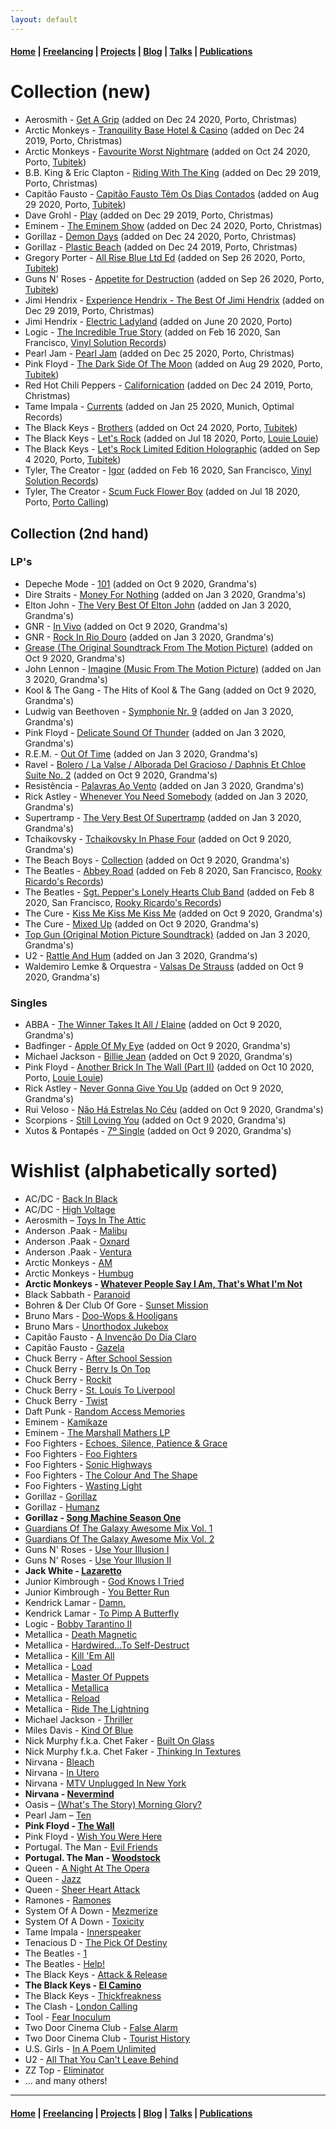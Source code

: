 ```yaml
---
layout: default
---
```


#### [Home](/) | [Freelancing](/freelancing) |  [Projects](/projects) | [Blog](/blog) | [Talks](/talks) | [Publications](/publications)

# Collection (new)

* Aerosmith - [Get A Grip](https://www.discogs.com/Aerosmith-Get-A-Grip/master/37273) (added on Dec 24 2020, Porto, Christmas)
* Arctic Monkeys - [Tranquility Base Hotel & Casino](https://www.discogs.com/Arctic-Monkeys-Tranquility-Base-Hotel-Casino/release/11975894) (added on Dec 24 2019, Porto, Christmas)
* Arctic Monkeys - [Favourite Worst Nightmare](https://www.discogs.com/Arctic-Monkeys-Favourite-Worst-Nightmare/master/69774) (added on Oct 24 2020, Porto, [Tubitek](https://goo.gl/maps/NDAsdpae4gkNGo978))
* B.B. King & Eric Clapton - [Riding With The King](https://www.discogs.com/BB-King-Eric-Clapton-Riding-With-The-King/master/85205) (added on Dec 29 2019, Porto, Christmas)
* Capitão Fausto - [Capitão Fausto Têm Os Dias Contados](https://www.discogs.com/Capit%C3%A3o-Fausto-Capit%C3%A3o-Fausto-T%C3%AAm-Os-Dias-Contados/master/1046570) (added on Aug 29 2020, Porto, [Tubitek](https://goo.gl/maps/NDAsdpae4gkNGo978))
* Dave Grohl - [Play](https://www.discogs.com/Dave-Grohl-Play/master/1415493) (added on Dec 29 2019, Porto, Christmas)
* Eminem - [The Eminem Show](https://www.discogs.com/Eminem-The-Eminem-Show/master/12344) (added on Dec 24 2020, Porto, Christmas)
* Gorillaz - [Demon Days](https://www.discogs.com/Gorillaz-Demon-Days/master/58002) (added on Dec 24 2020, Porto, Christmas)
* Gorillaz - [Plastic Beach](https://www.discogs.com/Gorillaz-Plastic-Beach/master/231219) (added on Dec 24 2019, Porto, Christmas)
* Gregory Porter - [All Rise Blue Ltd Ed](https://www.discogs.com/Gregory-Porter-All-Rise/release/15826596) (added on Sep 26 2020, Porto, [Tubitek](https://goo.gl/maps/NDAsdpae4gkNGo978))
* Guns N' Roses - [Appetite for Destruction](https://www.discogs.com/Guns-N-Roses-Appetite-For-Destruction/master/9467) (added on Sep 26 2020, Porto, [Tubitek](https://goo.gl/maps/NDAsdpae4gkNGo978))
* Jimi Hendrix - [Experience Hendrix - The Best Of Jimi Hendrix](https://www.discogs.com/Jimi-Hendrix-Experience-Hendrix-The-Best-Of-Jimi-Hendrix/master/75394) (added on Dec 29 2019, Porto, Christmas)
* Jimi Hendrix - [Electric Ladyland](https://www.discogs.com/The-Jimi-Hendrix-Experience-Electric-Ladyland/release/399579) (added on June 20 2020, Porto)
* Logic - [The Incredible True Story](https://www.discogs.com/Logic-The-Incredible-True-Story/master/965423) (added on Feb 16 2020, San Francisco, [Vinyl Solution Records](https://goo.gl/maps/wBKuwLo4mYhGpHDf7))
* Pearl Jam - [Pearl Jam](https://www.discogs.com/Pearl-Jam-Pearl-Jam/master/90786) (added on Dec 25 2020, Porto, Christmas)
* Pink Floyd - [The Dark Side Of The Moon](https://www.discogs.com/Pink-Floyd-The-Dark-Side-Of-The-Moon/master/10362) (added on Aug 29 2020, Porto, [Tubitek](https://goo.gl/maps/NDAsdpae4gkNGo978))
* Red Hot Chili Peppers - [Californication](https://www.discogs.com/Red-Hot-Chili-Peppers-Californication/master/42546) (added on Dec 24 2019, Porto, Christmas)
* Tame Impala - [Currents](https://www.discogs.com/Tame-Impala-Currents/master/861083) (added on Jan 25 2020, Munich, Optimal Records)
* The Black Keys - [Brothers](https://www.discogs.com/The-Black-Keys-Brothers/master/248620) (added on Oct 24 2020, Porto, [Tubitek](https://goo.gl/maps/NDAsdpae4gkNGo978))
* The Black Keys - [Let's Rock](https://www.discogs.com/The-Black-Keys-Lets-Rock/master/1569381) (added on Jul 18 2020, Porto, [Louie Louie](https://goo.gl/maps/AH2ghHEg5LW4b7DA8))
* The Black Keys - [Let's Rock Limited Edition Holographic](https://www.discogs.com/The-Black-Keys-Lets-Rock/release/15834967) (added on Sep 4 2020, Porto, [Tubitek](https://goo.gl/maps/NDAsdpae4gkNGo978))
* Tyler, The Creator - [Igor](https://www.discogs.com/TylerCreator-Igor/master/1591877) (added on Feb 16 2020, San Francisco, [Vinyl Solution Records](https://goo.gl/maps/wBKuwLo4mYhGpHDf7))
* Tyler, The Creator - [Scum Fuck Flower Boy](https://www.discogs.com/TylerCreator-Scum-Fuck-Flower-Boy/master/1212609) (added on Jul 18 2020, Porto, [Porto Calling](https://g.page/portocalling?share))

## Collection (2nd hand)

### LP's

* Depeche Mode - [101](https://www.discogs.com/Depeche-Mode-101/master/2658) (added on Oct 9 2020, Grandma's)
* Dire Straits - [Money For Nothing](https://www.discogs.com/Dire-Straits-Money-For-Nothing/master/23822) (added on Jan 3 2020, Grandma's)
* Elton John - [The Very Best Of Elton John](https://www.discogs.com/Elton-John-The-Very-Best-Of-Elton-John/master/97842) (added on Jan 3 2020, Grandma's)
* GNR - [In Vivo](https://www.discogs.com/GNR-In-Vivo/master/20382) (added on Oct 9 2020, Grandma's)
* GNR - [Rock In Rio Douro](https://www.discogs.com/GNR-Rock-In-Rio-Douro/master/202085) (added on Jan 3 2020, Grandma's)
* [Grease (The Original Soundtrack From The Motion Picture)](https://www.discogs.com/Various-Grease-The-Original-Soundtrack-From-The-Motion-Picture/master/97901) (added on Oct 9 2020, Grandma's)
* John Lennon - [Imagine (Music From The Motion Picture)](https://www.discogs.com/John-Lennon-Imagine-John-Lennon-Music-From-The-Motion-Picture/master/73048) (added on Jan 3 2020, Grandma's)
* Kool & The Gang - The Hits of Kool & The Gang (added on Oct 9 2020, Grandma's)
* Ludwig van Beethoven - [Symphonie Nr. 9](https://www.discogs.com/Ludwig-van-Beethoven-Herbert-von-Karajan-Berliner-Philharmoniker-Anna-Tomowa-Sintow-Agnes-Baltsa-Pet/master/280617) (added on Jan 3 2020, Grandma's)
* Pink Floyd - [Delicate Sound Of Thunder](https://www.discogs.com/Pink-Floyd-Delicate-Sound-Of-Thunder/master/406702) (added on Jan 3 2020, Grandma's)
* R.E.M. - [Out Of Time](https://www.discogs.com/REM-Out-Of-Time/master/44148) (added on Jan 3 2020, Grandma's)
* Ravel - [Bolero / La Valse / Alborada Del Gracioso / Daphnis Et Chloe Suite No. 2](https://www.discogs.com/Ravel-Bernstein-conducting-the-New-York-Philharmonic-and-the-Orchestre-National-De-France-Bolero-La-/master/286322) (added on Oct 9 2020, Grandma's)
* Resistência - [Palavras Ao Vento](https://www.discogs.com/Resist%C3%AAncia-Palavras-Ao-Vento/master/235236) (added on Jan 3 2020, Grandma's)
* Rick Astley - [Whenever You Need Somebody](https://www.discogs.com/Rick-Astley-Whenever-You-Need-Somebody/master/96568) (added on Jan 3 2020, Grandma's)
* Supertramp - [The Very Best Of Supertramp](https://www.discogs.com/Supertramp-The-Very-Best-Of-Supertramp/release/389572) (added on Jan 3 2020, Grandma's)
* Tchaikovsky - [Tchaikovsky In Phase Four](https://www.discogs.com/Tchaikovsky-The-London-Festival-Orchestra-Robert-Sharples-Tchaikovsky-In-Phase-Four/master/256317) (added on Oct 9 2020, Grandma's)
* The Beach Boys - [Collection](https://www.discogs.com/The-Beach-Boys-Collection/master/645004) (added on Oct 9 2020, Grandma's)
* The Beatles - [Abbey Road](https://www.discogs.com/The-Beatles-Abbey-Road/master/24047) (added on Feb 8 2020, San Francisco, [Rooky Ricardo's Records](https://goo.gl/maps/F5wPXsYqwzTRkaMZ9))
* The Beatles - [Sgt. Pepper's Lonely Hearts Club Band](https://www.discogs.com/The-Beatles-Sgt-Peppers-Lonely-Hearts-Club-Band/master/23934) (added on Feb 8 2020, San Francisco, [Rooky Ricardo's Records](https://goo.gl/maps/F5wPXsYqwzTRkaMZ9))
* The Cure - [Kiss Me Kiss Me Kiss Me](https://www.discogs.com/The-Cure-Kiss-Me-Kiss-Me-Kiss-Me/master/22500) (added on Oct 9 2020, Grandma's)
* The Cure - [Mixed Up](https://www.discogs.com/The-Cure-Mixed-Up/master/31938) (added on Oct 9 2020, Grandma's)
* [Top Gun (Original Motion Picture Soundtrack)](https://www.discogs.com/Various-Top-Gun-Original-Motion-Picture-Soundtrack/master/77439) (added on Jan 3 2020, Grandma's)
* U2 - [Rattle And Hum](https://www.discogs.com/U2-Rattle-And-Hum/master/62619) (added on Jan 3 2020, Grandma's)
* Waldemiro Lemke & Orquestra - [Valsas De Strauss](https://www.discogs.com/Waldemiro-Lemke-Orquestra-Valsas-De-Strauss/release/12223322) (added on Oct 9 2020, Grandma's)

### Singles

* ABBA - [The Winner Takes It All / Elaine](https://www.discogs.com/ABBA-The-Winner-Takes-It-All-Elaine/master/50029) (added on Oct 9 2020, Grandma's)
* Badfinger - [Apple Of My Eye](https://www.discogs.com/Badfinger-Apple-Of-My-Eye/master/124244) (added on Oct 9 2020, Grandma's)
* Michael Jackson - [Billie Jean](https://www.discogs.com/Michael-Jackson-Billie-Jean/master/14781) (added on Oct 9 2020, Grandma's)
* Pink Floyd - [Another Brick In The Wall (Part II)](https://www.discogs.com/Pink-Floyd-Another-Brick-In-The-Wall-Part-II/release/510358) (added on Oct 10 2020, Porto, [Louie Louie](https://goo.gl/maps/AH2ghHEg5LW4b7DA8))
* Rick Astley - [Never Gonna Give You Up](https://www.discogs.com/Rick-Astley-Never-Gonna-Give-You-Up/master/96559) (added on Oct 9 2020, Grandma's)
* Rui Veloso - [Não Há Estrelas No Céu](https://www.discogs.com/Rui-Veloso-N%C3%A3o-H%C3%A1-Estrelas-No-C%C3%A9u/release/3226897) (added on Oct 9 2020, Grandma's)
* Scorpions - [Still Loving You](https://www.discogs.com/Scorpions-Still-Loving-You/master/29451) (added on Oct 9 2020, Grandma's)
* Xutos & Pontapés - [7º Single](https://www.discogs.com/Xutos-Pontap%C3%A9s-7%C2%BA-Single/release/1538456) (added on Oct 9 2020, Grandma's)

# Wishlist (alphabetically sorted)

* AC/DC - [Back In Black](https://www.discogs.com/ACDC-Back-In-Black/master/8471)
* AC/DC - [High Voltage](https://www.discogs.com/ACDC-High-Voltage/master/8437)
* Aerosmith – [Toys In The Attic](https://www.discogs.com/Aerosmith-Toys-In-The-Attic/master/36627)
* Anderson .Paak - [Malibu](https://www.discogs.com/Anderson-Paak-Malibu/master/947169)
* Anderson .Paak - [Oxnard](https://www.discogs.com/Anderson-Paak-Oxnard/master/1486688)
* Anderson .Paak - [Ventura](https://www.discogs.com/Anderson-Paak-Ventura/master/1532286)
* Arctic Monkeys - [AM](https://www.discogs.com/Arctic-Monkeys-AM/master/593987)
* Arctic Monkeys - [Humbug](https://www.discogs.com/Arctic-Monkeys-Humbug/master/172482)
* **Arctic Monkeys - [Whatever People Say I Am, That's What I'm Not](https://www.discogs.com/Arctic-Monkeys-Title-TBC/master/76279)**
* Black Sabbath - [Paranoid](https://www.discogs.com/Black-Sabbath-Paranoid/master/302)
* Bohren & Der Club Of Gore - [Sunset Mission](https://www.discogs.com/Bohren-Der-Club-Of-Gore-Sunset-Mission/master/60848)
* Bruno Mars - [Doo-Wops & Hooligans](https://www.discogs.com/Bruno-Mars-Doo-Wops-Hooligans/master/297460)
* Bruno Mars - [Unorthodox Jukebox](https://www.discogs.com/Bruno-Mars-Unorthodox-Jukebox/master/505655)
* Capitão Fausto - [A Invenção Do Dia Claro](https://www.discogs.com/Capit%C3%A3o-Fausto-A-Inven%C3%A7%C3%A3o-Do-Dia-Claro/master/1563604)
* Capitão Fausto - [Gazela](https://www.discogs.com/Capit%C3%A3o-Fausto-Gazela/master/1160442)
* Chuck Berry - [After School Session](https://www.discogs.com/Chuck-Berry-After-School-Session/master/194415)
* Chuck Berry - [Berry Is On Top](https://www.discogs.com/Chuck-Berry-Berry-Is-On-Top/master/163676)
* Chuck Berry - [Rockit](https://www.discogs.com/Chuck-Berry-Rockit/master/292404)
* Chuck Berry - [St. Louis To Liverpool](https://www.discogs.com/Chuck-Berry-St-Louis-To-Liverpool/master/135210)
* Chuck Berry - [Twist](https://www.discogs.com/Chuck-Berry-Twist/master/462352)
* Daft Punk - [Random Access Memories](https://www.discogs.com/Daft-Punk-Random-Access-Memories/master/556257)
* Eminem - [Kamikaze](https://www.discogs.com/Eminem-Kamikaze/master/1416558)
* Eminem - [The Marshall Mathers LP](https://www.discogs.com/Eminem-The-Marshall-Mathers-LP/master/12236)
* Foo Fighters - [Echoes, Silence, Patience & Grace](https://www.discogs.com/Foo-Fighters-Echoes-Silence-Patience-Grace/master/62208)
* Foo Fighters - [Foo Fighters](https://www.discogs.com/Foo-Fighters-Foo-Fighters/master/62100)
* Foo Fighters - [Sonic Highways](https://www.discogs.com/Foo-Fighters-Sonic-Highways/master/746528)
* Foo Fighters - [The Colour And The Shape](https://www.discogs.com/Foo-Fighters-The-Colour-And-The-Shape/master/62129)
* Foo Fighters - [Wasting Light](https://www.discogs.com/Foo-Fighters-Wasting-Light-Deluxe-Pre-Order-Package/master/326257)
* Gorillaz - [Gorillaz](https://www.discogs.com/Gorillaz-Gorillaz/master/57988)
* Gorillaz - [Humanz](https://www.discogs.com/Gorillaz-Humanz/master/1170392)
* **Gorillaz - [Song Machine Season One](https://www.discogs.com/Gorillaz-Song-Machine-Season-One/master/1825713)**
* [Guardians Of The Galaxy Awesome Mix Vol. 1](https://www.discogs.com/Various-Guardians-Of-The-Galaxy-Awesome-Mix-Vol-1/release/6149924)
* [Guardians Of The Galaxy Awesome Mix Vol. 2](https://www.discogs.com/Various-Guardians-Of-The-Galaxy-Vol-2-Awesome-Mix-Vol-2/master/1172509)
* Guns N' Roses - [Use Your Illusion I](https://www.discogs.com/Guns-N-Roses-Use-Your-Illusion-I/master/9536)
* Guns N' Roses - [Use Your Illusion II](https://www.discogs.com/Guns-N-Roses-Use-Your-Illusion-II/master/9586)
* **Jack White - [Lazaretto](https://www.discogs.com/Jack-White-Lazaretto/master/695372)**
* Junior Kimbrough - [God Knows I Tried](https://www.discogs.com/Junior-Kimbrough-God-Knows-I-Tried/release/3905480)
* Junior Kimbrough - [You Better Run](https://www.discogs.com/Junior-Kimbrough-You-Better-Run-The-Essential-Junior-Kimbrough/master/413520)
* Kendrick Lamar - [Damn.](https://www.discogs.com/Kendrick-Lamar-Damn/master/1164779)
* Kendrick Lamar - [To Pimp A Butterfly](https://www.discogs.com/Kendrick-Lamar-To-Pimp-A-Butterfly/master/810214)
* Logic - [Bobby Tarantino II](https://www.discogs.com/Logic-Bobby-Tarantino-II/release/13322628)
* Metallica - [Death Magnetic](https://www.discogs.com/Metallica-Death-Magnetic/master/8956)
* Metallica - [Hardwired...To Self-Destruct](https://www.discogs.com/Metallica-HardwiredTo-Self-Destruct/master/1083868)
* Metallica - [Kill 'Em All](https://www.discogs.com/Metallica-Kill-Em-All/master/6387)
* Metallica - [Load](https://www.discogs.com/Metallica-Load/master/8866)
* Metallica - [Master Of Puppets](https://www.discogs.com/Metallica-Master-Of-Puppets/master/6495)
* Metallica - [Metallica](https://www.discogs.com/Metallica-Metallica/master/6651)
* Metallica - [Reload](https://www.discogs.com/Metallica-Reload/master/8879)
* Metallica - [Ride The Lightning](https://www.discogs.com/Metallica-Ride-The-Lightning/master/6440)
* Michael Jackson - [Thriller](https://www.discogs.com/Michael-Jackson-Thriller/master/8883)
* Miles Davis - [Kind Of Blue](https://www.discogs.com/Miles-Davis-Kind-Of-Blue/release/2825456)
* Nick Murphy f.k.a. Chet Faker - [Built On Glass](https://www.discogs.com/Chet-Faker-Built-On-Glass/master/676073)
* Nick Murphy f.k.a. Chet Faker - [Thinking In Textures](https://www.discogs.com/Chet-Faker-Thinking-In-Textures/master/470775)
* Nirvana - [Bleach](https://www.discogs.com/Nirvana-Bleach/master/13773)
* Nirvana - [In Utero](https://www.discogs.com/Nirvana-In-Utero/master/13859)
* Nirvana - [MTV Unplugged In New York](https://www.discogs.com/Nirvana-MTV-Unplugged-In-New-York/master/22433)
* **Nirvana - [Nevermind](https://www.discogs.com/Nirvana-Nevermind/master/13814)**
* Oasis – [(What's The Story) Morning Glory?](https://www.discogs.com/Oasis-Whats-The-Story-Morning-Glory/master/52220)
* Pearl Jam – [Ten](https://www.discogs.com/Pearl-Jam-Ten/master/73824)
* **Pink Floyd - [The Wall](https://www.discogs.com/Pink-Floyd-The-Wall/master/11329)**
* Pink Floyd - [Wish You Were Here](https://www.discogs.com/Pink-Floyd-Wish-You-Were-Here/master/11703)
* Portugal. The Man - [Evil Friends](https://www.discogs.com/Portugal-The-Man-Evil-Friends/master/569820)
* **Portugal. The Man - [Woodstock](https://www.discogs.com/Portugal-The-Man-Woodstock/master/1205438)**
* Queen - [A Night At The Opera](https://www.discogs.com/Queen-A-Night-At-The-Opera/master/5863)
* Queen - [Jazz](https://www.discogs.com/Queen-Jazz/master/7103)
* Queen - [Sheer Heart Attack](https://www.discogs.com/Queen-Certero-Ataque-Al-Coraz%C3%B3n/master/5303)
* Ramones - [Ramones](https://www.discogs.com/Ramones-Ramones/master/39341)
* System Of A Down - [Mezmerize](https://www.amazon.de/dp/B07FSRB4L4)
* System Of A Down - [Toxicity](https://www.discogs.com/System-Of-A-Down-Toxicity/master/35626)
* Tame Impala - [Innerspeaker](https://www.discogs.com/Tame-Impala-Innerspeaker/master/268496)
* Tenacious D - [The Pick Of Destiny](https://www.discogs.com/Tenacious-D-The-Pick-Of-Destiny/master/52517)
* The Beatles - [1](https://www.discogs.com/The-Beatles-1/master/447254)
* The Beatles - [Help!](https://www.discogs.com/The-Beatles-Help/master/45895)
* The Black Keys - [Attack & Release](https://www.discogs.com/The-Black-Keys-Attack-Release/master/38811)
* **The Black Keys - [El Camino](https://www.discogs.com/The-Black-Keys-El-Camino/master/390739)**
* The Black Keys - [Thickfreakness](https://www.discogs.com/The-Black-Keys-Thickfreakness/master/79402)
* The Clash - [London Calling](https://www.discogs.com/The-Clash-London-Calling/master/19382)
* Tool - [Fear Inoculum](https://www.discogs.com/Tool-Fear-Inoculum/master/1598307)
* Two Door Cinema Club - [False Alarm](https://www.discogs.com/Two-Door-Cinema-Club-False-Alarm/master/1565500)
* Two Door Cinema Club - [Tourist History](https://www.discogs.com/Two-Door-Cinema-Club-Tourist-History/master/247264)
* U.S. Girls - [In A Poem Unlimited](https://www.discogs.com/US-Girls-In-A-Poem-Unlimited/master/1314713)
* U2 - [All That You Can't Leave Behind](https://www.discogs.com/U2-All-That-You-Cant-Leave-Behind/master/32791)
* ZZ Top - [Eliminator](https://www.discogs.com/ZZ-Top-Eliminator/master/48605)
* ... and many others!

---

#### [Home](/) | [Freelancing](/freelancing) |  [Projects](/projects) | [Blog](/blog) | [Talks](/talks) | [Publications](/publications)
